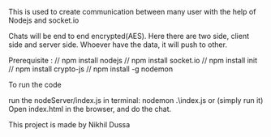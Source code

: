 This is used to create communication between many user with the help of Nodejs and socket.io

Chats will be end to end encrypted(AES).
Here there are two side, client side and server side.
Whoever have the data, it will push to other.



Prerequisite : 
// npm install nodejs
// npm install socket.io
// npm install init
// npm install crypto-js
// npm install -g nodemon

To run the code

run the nodeServer/index.js in terminal: 
nodemon .\index.js or (simply run it)
Open index.html in the browser, and do the chat.

This project is made by Nikhil Dussa
